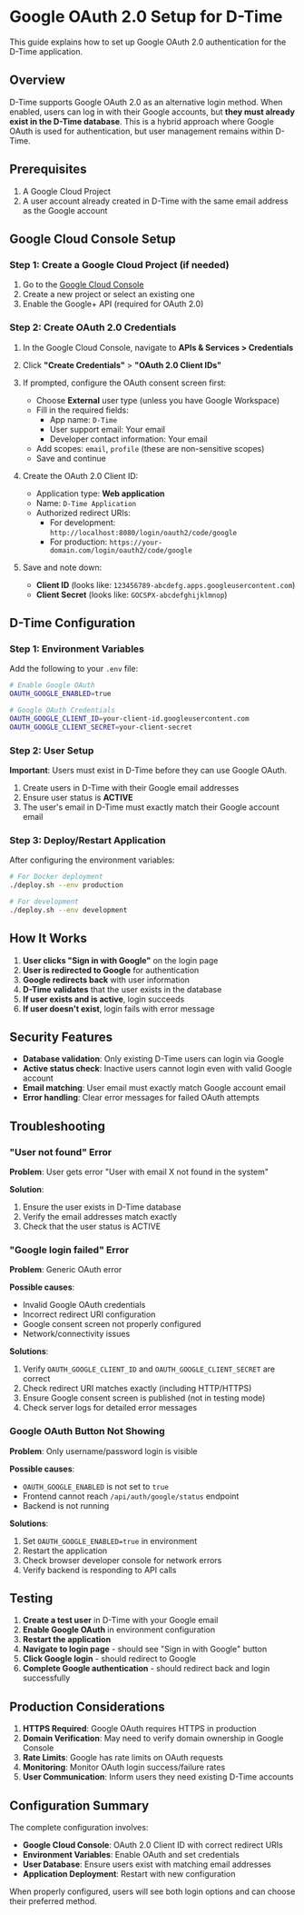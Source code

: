 # Google OAuth 2.0 Setup for D-Time

This guide explains how to set up Google OAuth 2.0 authentication for the D-Time application.

## Overview

D-Time supports Google OAuth 2.0 as an alternative login method. When enabled, users can log in with their Google accounts, but **they must already exist in the D-Time database**. This is a hybrid approach where Google OAuth is used for authentication, but user management remains within D-Time.

## Prerequisites

1. A Google Cloud Project
2. A user account already created in D-Time with the same email address as the Google account

## Google Cloud Console Setup

### Step 1: Create a Google Cloud Project (if needed)

1. Go to the [Google Cloud Console](https://console.cloud.google.com/)
2. Create a new project or select an existing one
3. Enable the Google+ API (required for OAuth 2.0)

### Step 2: Create OAuth 2.0 Credentials

1. In the Google Cloud Console, navigate to **APIs & Services > Credentials**
2. Click **"Create Credentials"** > **"OAuth 2.0 Client IDs"**
3. If prompted, configure the OAuth consent screen first:
   - Choose **External** user type (unless you have Google Workspace)
   - Fill in the required fields:
     - App name: `D-Time`
     - User support email: Your email
     - Developer contact information: Your email
   - Add scopes: `email`, `profile` (these are non-sensitive scopes)
   - Save and continue

4. Create the OAuth 2.0 Client ID:
   - Application type: **Web application**
   - Name: `D-Time Application`
   - Authorized redirect URIs:
     - For development: `http://localhost:8080/login/oauth2/code/google`
     - For production: `https://your-domain.com/login/oauth2/code/google`
   
5. Save and note down:
   - **Client ID** (looks like: `123456789-abcdefg.apps.googleusercontent.com`)
   - **Client Secret** (looks like: `GOCSPX-abcdefghijklmnop`)

## D-Time Configuration

### Step 1: Environment Variables

Add the following to your `.env` file:

```bash
# Enable Google OAuth
OAUTH_GOOGLE_ENABLED=true

# Google OAuth Credentials
OAUTH_GOOGLE_CLIENT_ID=your-client-id.googleusercontent.com
OAUTH_GOOGLE_CLIENT_SECRET=your-client-secret
```

### Step 2: User Setup

**Important**: Users must exist in D-Time before they can use Google OAuth.

1. Create users in D-Time with their Google email addresses
2. Ensure user status is **ACTIVE**
3. The user's email in D-Time must exactly match their Google account email

### Step 3: Deploy/Restart Application

After configuring the environment variables:

```bash
# For Docker deployment
./deploy.sh --env production

# For development
./deploy.sh --env development
```

## How It Works

1. **User clicks "Sign in with Google"** on the login page
2. **User is redirected to Google** for authentication
3. **Google redirects back** with user information
4. **D-Time validates** that the user exists in the database
5. **If user exists and is active**, login succeeds
6. **If user doesn't exist**, login fails with error message

## Security Features

- **Database validation**: Only existing D-Time users can login via Google
- **Active status check**: Inactive users cannot login even with valid Google account
- **Email matching**: User email must exactly match Google account email
- **Error handling**: Clear error messages for failed OAuth attempts

## Troubleshooting

### "User not found" Error

**Problem**: User gets error "User with email X not found in the system"

**Solution**: 
1. Ensure the user exists in D-Time database
2. Verify the email addresses match exactly
3. Check that the user status is ACTIVE

### "Google login failed" Error

**Problem**: Generic OAuth error

**Possible causes**:
- Invalid Google OAuth credentials
- Incorrect redirect URI configuration
- Google consent screen not properly configured
- Network/connectivity issues

**Solutions**:
1. Verify `OAUTH_GOOGLE_CLIENT_ID` and `OAUTH_GOOGLE_CLIENT_SECRET` are correct
2. Check redirect URI matches exactly (including HTTP/HTTPS)
3. Ensure Google consent screen is published (not in testing mode)
4. Check server logs for detailed error messages

### Google OAuth Button Not Showing

**Problem**: Only username/password login is visible

**Possible causes**:
- `OAUTH_GOOGLE_ENABLED` is not set to `true`
- Frontend cannot reach `/api/auth/google/status` endpoint
- Backend is not running

**Solutions**:
1. Set `OAUTH_GOOGLE_ENABLED=true` in environment
2. Restart the application
3. Check browser developer console for network errors
4. Verify backend is responding to API calls

## Testing

1. **Create a test user** in D-Time with your Google email
2. **Enable Google OAuth** in environment configuration
3. **Restart the application**
4. **Navigate to login page** - should see "Sign in with Google" button
5. **Click Google login** - should redirect to Google
6. **Complete Google authentication** - should redirect back and login successfully

## Production Considerations

1. **HTTPS Required**: Google OAuth requires HTTPS in production
2. **Domain Verification**: May need to verify domain ownership in Google Console
3. **Rate Limits**: Google has rate limits on OAuth requests
4. **Monitoring**: Monitor OAuth login success/failure rates
5. **User Communication**: Inform users they need existing D-Time accounts

## Configuration Summary

The complete configuration involves:

- **Google Cloud Console**: OAuth 2.0 Client ID with correct redirect URIs
- **Environment Variables**: Enable OAuth and set credentials
- **User Database**: Ensure users exist with matching email addresses
- **Application Deployment**: Restart with new configuration

When properly configured, users will see both login options and can choose their preferred method.
